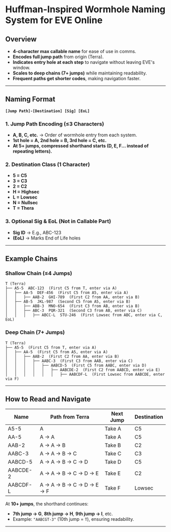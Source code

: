 # **Huffman-Inspired Wormhole Naming System for EVE Online**

## **Overview**

- **4-character max callable name** for ease of use in comms.  
- **Encodes full jump path** from origin (Terra).  
- **Indicates entry hole at each step** to navigate without leaving EVE's window.  
- **Scales to deep chains (7+ jumps)** while maintaining readability.  
- **Frequent paths get shorter codes**, making navigation faster.  

---

## **Naming Format**
**`[Jump Path]-[Destination] [Sig] [EoL]`**

### **1. Jump Path Encoding (≤3 Characters)**  
- **A, B, C, etc.** → Order of wormhole entry from each system.  
- **1st hole = A, 2nd hole = B, 3rd hole = C, etc.**
- **At 5+ jumps, compressed shorthand starts (D, E, F... instead of repeating letters).**

### **2. Destination Class (1 Character)**  
- **5 = C5**
- **3 = C3**
- **2 = C2**
- **H = Highsec**
- **L = Lowsec**
- **N = Nullsec**
- **T = Thera**

### **3. Optional Sig & EoL (Not in Callable Part)**  
- **Sig ID** → E.g., ABC-123
- **(EoL)** → Marks End of Life holes

---

## **Example Chains**

### **Shallow Chain (≤4 Jumps)**
```
T (Terra)
├── A5-5  ABC-123  (First C5 from T, enter via A)
│   ├── AA-5  DEF-456  (First C5 from A5, enter via A)
│   │   ├── AAB-2  GHI-789  (First C2 from AA, enter via B)
│   ├── AB-5  JKL-987  (Second C5 from A5, enter via B)
│   │   ├── ABB-3  MNO-654  (First C3 from AB, enter via B)
│   │   ├── ABC-3  PQR-321  (Second C3 from AB, enter via C)
│   │   │   ├── ABCC-L  STU-246  (First Lowsec from ABC, enter via C, EoL)
```

### **Deep Chain (7+ Jumps)**
```
T (Terra)
├── A5-5  (First C5 from T, enter via A)
│   ├── AA-5  (First C5 from A5, enter via A)
│   │   ├── AAB-2  (First C2 from AA, enter via B)
│   │   │   ├── AABC-3  (First C3 from AAB, enter via C)
│   │   │   │   ├── AABCD-5  (First C5 from AABC, enter via D)
│   │   │   │   │   ├── AABCDE-2  (First C2 from AABCD, enter via E)
│   │   │   │   │   │   ├── AABCDF-L  (First Lowsec from AABCDE, enter via F)
```

---

## **How to Read and Navigate**
| Name | Path from Terra | Next Jump | Destination |
|------|---------------|-----------|-------------|
| A5-5  | A | Take A | C5 |
| AA-5  | A → A | Take A | C5 |
| AAB-2 | A → A → B | Take B | C2 |
| AABC-3 | A → A → B → C | Take C | C3 |
| AABCD-5 | A → A → B → C → D | Take D | C5 |
| AABCDE-2 | A → A → B → C → D → E | Take E | C2 |
| AABCDF-L | A → A → B → C → D → E → F | Take F | Lowsec |

At **10+ jumps**, the shorthand continues:
- **7th jump → G**, **8th jump → H**, **9th jump → I**, etc.
- Example: `"AABCGT-3"` (10th jump = `T`), ensuring readability.

---
